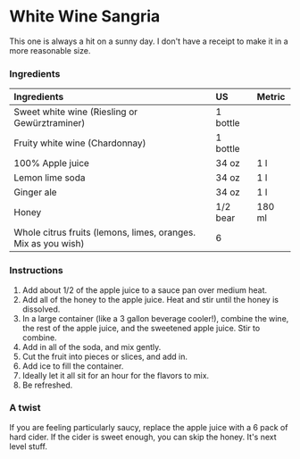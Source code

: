 # White Wine Sangria
This one is always a hit on a sunny day. I don't have a receipt to make it in a more
reasonable size.

### Ingredients

|Ingredients | US    |Metric |
|:-----------|:------|:------|
| Sweet white wine (Riesling or Gewürztraminer) | 1 bottle  |  |
| Fruity white wine (Chardonnay) | 1 bottle | |
| 100% Apple juice | 34 oz | 1 l |
| Lemon lime soda | 34 oz | 1 l |
| Ginger ale | 34 oz | 1 l |
| Honey | 1/2 bear | 180 ml |
| Whole citrus fruits (lemons, limes, oranges. Mix as you wish) | 6 | |

### Instructions

1. Add about 1/2 of the apple juice to a sauce pan over medium heat.
1. Add all of the honey to the apple juice. Heat and stir until the honey is dissolved.
1. In a large container (like a 3 gallon beverage cooler!), combine the wine, the rest of the apple juice, and the sweetened apple juice. Stir to combine.
1. Add in all of the soda, and mix gently.
1. Cut the fruit into pieces or slices, and add in.
1. Add ice to fill the container.
1. Ideally let it all sit for an hour for the flavors to mix.
1. Be refreshed.

### A twist

If you are feeling particularly saucy, replace the apple juice with a 6 pack of hard cider. If the cider is sweet enough, you can skip the honey. It's next level stuff.
